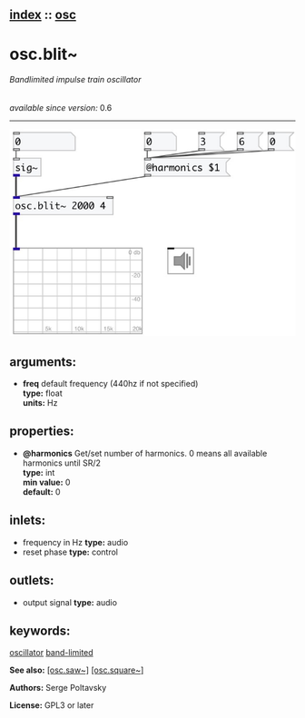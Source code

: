 [index](index.html) :: [osc](category_osc.html)
---

# osc.blit~

###### Bandlimited impulse train oscillator

*available since version:* 0.6

---




[![example](../examples/img/osc.blit~.jpg)](../examples/pd/osc.blit~.pd)



## arguments:

* **freq**
default frequency (440hz if not specified)<br>
__type:__ float<br>
__units:__ Hz<br>





## properties:

* **@harmonics** 
Get/set number of harmonics. 0 means all available harmonics until SR/2<br>
__type:__ int<br>
__min value:__ 0<br>
__default:__ 0<br>



## inlets:

* frequency in Hz 
__type:__ audio<br>
* reset phase 
__type:__ control<br>



## outlets:

* output signal
__type:__ audio<br>



## keywords:

[oscillator](keywords/oscillator.html)
[band-limited](keywords/band-limited.html)



**See also:**
[\[osc.saw~\]](osc.saw~.html)
[\[osc.square~\]](osc.square~.html)




**Authors:** Serge Poltavsky




**License:** GPL3 or later





